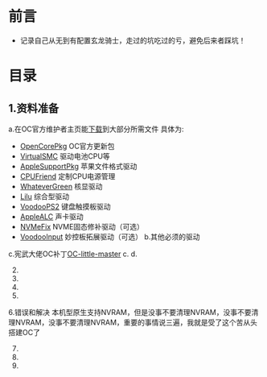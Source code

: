 # 前言
- 记录自己从无到有配置玄龙骑士，走过的坑吃过的亏，避免后来者踩坑！
# 目录
## 1.资料准备
a.在OC官方维护者主页能[下载](https://github.com/acidanthera)到大部分所需文件
具体为:
- [OpenCorePkg](https://github.com/acidanthera/OpenCorePkg/releases)    OC官方更新包
- [VirtualSMC](https://github.com/acidanthera/VirtualSMC/releases)   驱动电池CPU等
- [AppleSupportPkg](https://github.com/acidanthera/AppleSupportPkg/releases)  苹果文件格式驱动
- [CPUFriend](https://github.com/acidanthera/CPUFriend/releases)       定制CPU电源管理
- [WhateverGreen](https://github.com/acidanthera/WhateverGreen/releases)    核显驱动
- [Lilu](https://github.com/acidanthera/Lilu/releases) 综合型驱动 
- [VoodooPS2](https://github.com/acidanthera/VoodooPS2)  键盘触摸板驱动
- [AppleALC](https://github.com/acidanthera/AppleALC/releases)  声卡驱动
- [NVMeFix](https://github.com/acidanthera/NVMeFix/releases)   NVME固态修补驱动（可选）
- [VoodooInput](https://github.com/acidanthera/VoodooInput/releases)   妙控板拓展驱动（可选）
b.其他必须的驱动




c.宪武大佬OC补丁[OC-little-master](https://github.com/daliansky/OC-little)
c.
d.


2.
3.
4.
5.
6.错误和解决
本机型原生支持NVRAM，但是没事不要清理NVRAM，没事不要清理NVRAM，没事不要清理NVRAM，重要的事情说三遍，我就是受了这个苦从头搭建OC了



7.
8.
9.
